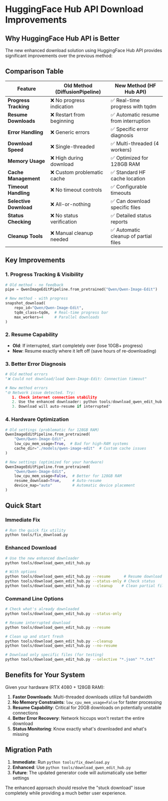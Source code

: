 # HuggingFace Hub API Download Improvements

## Why HuggingFace Hub API is Better

The new enhanced download solution using HuggingFace Hub API provides significant improvements over the previous method:

## Comparison Table

| Feature | Old Method (DiffusionPipeline) | New Method (HF Hub API) |
|---------|-------------------------------|-------------------------|
| **Progress Tracking** | ❌ No progress indication | ✅ Real-time progress with tqdm |
| **Resume Downloads** | ❌ Restart from beginning | ✅ Automatic resume from interruption |
| **Error Handling** | ❌ Generic errors | ✅ Specific error diagnosis |
| **Download Speed** | ❌ Single-threaded | ✅ Multi-threaded (4 workers) |
| **Memory Usage** | ❌ High during download | ✅ Optimized for 128GB RAM |
| **Cache Management** | ❌ Custom problematic cache | ✅ Standard HF cache location |
| **Timeout Handling** | ❌ No timeout controls | ✅ Configurable timeouts |
| **Selective Download** | ❌ All-or-nothing | ✅ Can download specific files |
| **Status Checking** | ❌ No status verification | ✅ Detailed status reports |
| **Cleanup Tools** | ❌ Manual cleanup needed | ✅ Automatic cleanup of partial files |

## Key Improvements

### 1. **Progress Tracking & Visibility**
```python
# Old method - no feedback
pipe = QwenImageEditPipeline.from_pretrained("Qwen/Qwen-Image-Edit")

# New method - with progress
snapshot_download(
    repo_id="Qwen/Qwen-Image-Edit",
    tqdm_class=tqdm,  # Real-time progress bar
    max_workers=4     # Parallel downloads
)
```

### 2. **Resume Capability**
- **Old**: If interrupted, start completely over (lose 10GB+ progress)
- **New**: Resume exactly where it left off (save hours of re-downloading)

### 3. **Better Error Diagnosis**
```python
# Old method errors
"❌ Could not download/load Qwen-Image-Edit: Connection timeout"

# New method errors  
"🌐 Network issue detected. Try:
   1. Check internet connection stability
   2. Use the enhanced downloader: python tools/download_qwen_edit_hub.py
   3. Download will auto-resume if interrupted"
```

### 4. **Hardware Optimization**
```python
# Old settings (problematic for 128GB RAM)
QwenImageEditPipeline.from_pretrained(
    "Qwen/Qwen-Image-Edit",
    low_cpu_mem_usage=True,  # Bad for high-RAM systems
    cache_dir="./models/qwen-image-edit"  # Custom cache issues
)

# New settings (optimized for your hardware)
QwenImageEditPipeline.from_pretrained(
    "Qwen/Qwen-Image-Edit",
    low_cpu_mem_usage=False,  # Better for 128GB RAM
    resume_download=True,     # Auto-resume
    device_map="auto"         # Automatic device placement
)
```

## Quick Start

### **Immediate Fix**
```bash
# Run the quick fix utility
python tools/fix_download.py
```

### **Enhanced Download**
```bash
# Use the new enhanced downloader
python tools/download_qwen_edit_hub.py

# With options
python tools/download_qwen_edit_hub.py --resume      # Resume download
python tools/download_qwen_edit_hub.py --status-only # Check status
python tools/download_qwen_edit_hub.py --cleanup    # Clean partial files
```

### **Command Line Options**
```bash
# Check what's already downloaded
python tools/download_qwen_edit_hub.py --status-only

# Resume interrupted download  
python tools/download_qwen_edit_hub.py --resume

# Clean up and start fresh
python tools/download_qwen_edit_hub.py --cleanup
python tools/download_qwen_edit_hub.py --no-resume

# Download only specific files (for testing)
python tools/download_qwen_edit_hub.py --selective "*.json" "*.txt"
```

## Benefits for Your System

Given your hardware (RTX 4080 + 128GB RAM):

1. **Faster Downloads**: Multi-threaded downloads utilize full bandwidth
2. **No Memory Constraints**: `low_cpu_mem_usage=False` for faster processing  
3. **Resume Capability**: Critical for 20GB downloads on potentially unstable connections
4. **Better Error Recovery**: Network hiccups won't restart the entire download
5. **Status Monitoring**: Know exactly what's downloaded and what's missing

## Migration Path

1. **Immediate**: Run `python tools/fix_download.py`
2. **Enhanced**: Use `python tools/download_qwen_edit_hub.py` 
3. **Future**: The updated generator code will automatically use better settings

The enhanced approach should resolve the "stuck download" issue completely while providing a much better user experience.